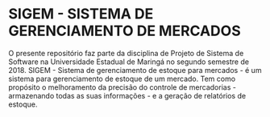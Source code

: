 # SIGEM - SISTEMA DE GERENCIAMENTO DE MERCADOS

</hr>
O presente repositório faz parte da disciplina de Projeto de Sistema de Software na Universidade Estadual de Maringá no segundo semestre de 2018.
</hr>
SIGEM - Sistema de gerenciamento de estoque para mercados - é um sistema para gerenciamento de estoque de um mercado. Tem como propósito o melhoramento da precisão do controle de mercadorias - armazenando todas as suas informações - e a geração de relatórios de estoque.
